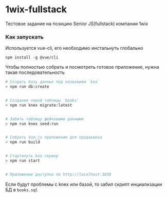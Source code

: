 # 1wix-fullstack
Тестовое задание на позицию Senior JS(fullstack) компании 1wix

### Как запускать
Используется vue-cli, его необходимо инстальнуть глобально
```
npm install -g @vue/cli
```

Чтобы полностью собрать и посмотреть готовое приложение, нужна такая последовательность
```bash
# Создать базу данных под названием `koa`
> npm run db:create


# Создание новой таблицы `books`
> npm run knex migrate:latest


# Забить таблицу фейковыми данными
> npm run knex seed:run


# Собрать Vue.js приложение для продакшена
> npm run build


# Стартануть koa сервер
> npm run start


# Приложение доступно по http://localhost:3030
```

Если будут проблемы с knex или базой, то забил скрипт инциализации БД в `books.sql`

